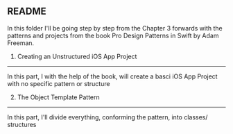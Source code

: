 README
------

In this folder I'll be going step by step from the Chapter 3 forwards with the patterns and projects from the book Pro Design Patterns in Swift by Adam Freeman.

1. Creating an Unstructured iOS App Project
-------------------------------------------
In this part, I with the help of the book, will create a basci iOS App Project with no specific pattern or structure

2. The Object Template Pattern
------------------------------
In this part, I'll divide everything, conforming the pattern, into classes/ structures 

